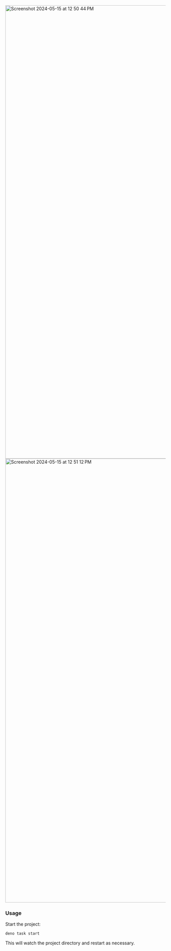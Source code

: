 
<img width="1420" alt="Screenshot 2024-05-15 at 12 50 44 PM" src="https://github.com/eric-blue/space/assets/19786312/1512f315-08cf-4b3b-a9c5-f8c8b014b42d">

<img width="1391" alt="Screenshot 2024-05-15 at 12 51 12 PM" src="https://github.com/eric-blue/space/assets/19786312/557be9c0-3e8f-4be9-98af-3838173190a4">


### Usage

Start the project:

```
deno task start
```

This will watch the project directory and restart as necessary.
